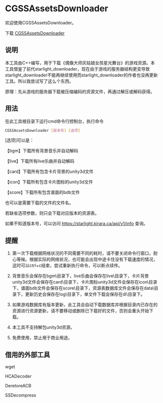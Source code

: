 # CGSSAssetsDownloader
欢迎使用CGSSAssetsDownloader。

下载 [CGSSAssetsDownloader](https://github.com/MoebutagataShiozakana/CGSSAssetsDownloader/releases)

## 说明
本工具由C++编写，用于下载《偶像大师灰姑娘女孩星光舞台》的游戏资源。本工具借鉴了前代starlight_downloader，现在由于游戏的服务器结构更变导致starlight_downloader不能再继续使用而starlight_downloader的作者也没再更新工具。所以我尝试写了这么个东西。

原理：先从游戏的服务器下载被压缩编码的资源文件，再通过解压或解码获得。

## 用法
在此工具根目录下运行cmd命令行控制台，执行命令
```Bash
CGSSAssetsDownloader [版本号] [选项]
```
[选项]可以是：

【bgm】下载所有背景音乐并自动解码

【live】下载所有live乐曲并自动解码

【card】下载所有包含卡片背景的unity3d文件

【icon】下载所有包含卡片图标的unity3d文件

【score】下载所有包含谱面的bdb文件

也可以是需要下载的文件的文件名。

若缺省选项参数，则只会下载对应版本的资源表。

如果不知道版本号，可以访问 https://starlight.kirara.ca/api/v1/info 查询。

## 提醒
1. 第一次下载根据网络状况的不同需要不同的耗时，请不要关闭命令行窗口，耐心等候。根据实际的网络状况，也可能会出现中途卡住没有下载速度的情况，这时可以ctrl+c结束，尝试重新执行命令，可以断点续传。

2. 背景音乐会保存在bgm\目录下，live乐曲会保存在live\目录下，卡片背景unity3d文件会保存在card\目录下，卡片图标unity3d文件会保存在icon\目录下，谱面bdb文件会保存在score\目录下，资源表数据库文件会保存在data\目录下，更新历史会保存在log\目录下，单文件下载会保存在dl\目录下。

3. 如果游戏数据库有版本更新，此工具会自动下载数据库并根据目录内已存在的资源进行资源更新，请不要移动或删除已下载好的文件，否则会重头开始下载。

4. 本工具不支持解包unity3d资源。

5. 免费使用，禁止用于商业用途。

## 借用的外部工具
wget

HCADecoder

DeretoreACB

SSDecompress

